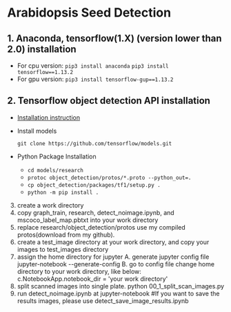 # Arabidopsis Seed Detection

## 1. Anaconda, tensorflow(1.X) (version lower than 2.0) installation
  * For cpu version:
	`pip3 install anaconda`
	`pip3 install tensorflow==1.13.2`
  * For gpu version:
	`pip3 install tensorflow-gup==1.13.2`
## 2. Tensorflow object detection API installation
* [Installation instruction](https://github.com/tensorflow/models/blob/master/research/object_detection/g3doc/tf1.md)
* Install models

	`git clone https://github.com/tensorflow/models.git`
* Python Package Installation

	* `cd models/research`
	* `protoc object_detection/protos/*.proto --python_out=.`
	* `cp object_detection/packages/tf1/setup.py .`
	* `python -m pip install .`
3. create a work directory 
4. copy graph_train, research, detect_noimage.ipynb, and mscoco_label_map.pbtxt into your work directory
5. replace research/object_detection/protos use my compiled protos(download from my github).
6. create a test_image directory at your work directory, and copy your images to test_images directory
7. assign the home directory for jupyter
	A. generate jupyter config file
		jupyter-notebook --generate-config 
	B. go to config file change home directory to your work directory, like below:
		c.NotebookApp.notebook_dir = 'your work directory'
8. split scanned images into single plate.
   python 00_1_split_scan_images.py
9. run detect_noimage.ipynb at jupyter-notebook
#If you want to save the results images, please use detect_save_image_results.ipynb
